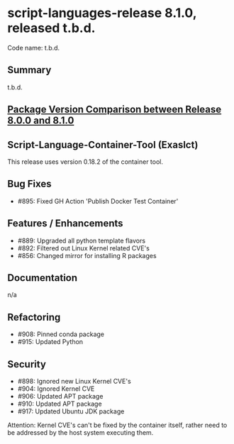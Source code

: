 # script-languages-release 8.1.0, released t.b.d.

Code name: t.b.d.

## Summary

t.b.d.

## [Package Version Comparison between Release 8.0.0 and 8.1.0](package_diffs/8.1.0/README.md)

## Script-Language-Container-Tool (Exaslct)

This release uses version 0.18.2 of the container tool. 

## Bug Fixes

- #895: Fixed GH Action 'Publish Docker Test Container' 

## Features / Enhancements

- #889: Upgraded all python template flavors
- #892: Filtered out Linux Kernel related CVE's
- #856: Changed mirror for installing R packages

## Documentation

n/a

## Refactoring

- #908: Pinned conda package
- #915: Updated Python

## Security

- #898: Ignored new Linux Kernel CVE's
- #904: Ignored Kernel CVE
- #906: Updated APT package
- #910: Updated APT package
- #917: Updated Ubuntu JDK package

Attention: Kernel CVE's can't be fixed by the container itself, rather need to be addressed by the host system executing them.
